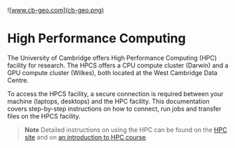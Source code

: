 ![www.cb-geo.com](cb-geo.png)

High Performance Computing
==========================

The University of Cambridge offers High Performance Computing (HPC) facility for research. The HPCS offers a CPU compute cluster (Darwin) and a GPU compute cluster (Wilkes), both located at the West Cambridge Data Centre.

To access the HPCS facility, a secure connection is required between your machine (laptops, desktops) and the HPC facility. This documentation covers step-by-step instructions on how to connect, run jobs and transfer files on the HPCS facility.

> **Note** Detailed instructions on using the HPC can be found on the [HPC site](http://www.hpc.cam.ac.uk/using-clusters/) and on [an introduction to HPC course](http://www.hpc.cam.ac.uk/getting-help/introtohpc-course). 
